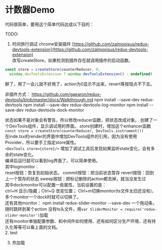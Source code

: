# 计数器Demo
代码很简单，要用这个简单代码达成以下目的：

TODO:  
1. 时间旅行调试
  chrome安装插件 [https://github.com/zalmoxisus/redux-devtools-extension](https://github.com/zalmoxisus/redux-devtools-extension)  
  改写createStore，如果检测到插件存在就调用插件的启动函数。
  ```js
  const store = createStore(counterReducer, 0,
    window.devToolsExtension ? window.devToolsExtension() : undefined)
  ```
  醉了，用了一会儿就不好用了，action为0显示不出来，revert等按钮点不下去。
  
  非插件方式：
  https://github.com/gaearon/redux-devtools/blob/master/docs/Walkthrough.md
  npm install --save-dev redux-devtools
  npm install --save-dev redux-devtools-log-monitor
  npm install --save-dev redux-devtools-dock-monitor
  
  状态如果不是对象会有警告，所以修改reducer函数，把状态改成对象。
  创建了一个DevTools组件，显示调试用的界面。
  store创建时，增加这个enhancer函数
  ```const store = createStore(counterReducer, DevTools.instrument())```  
  在inde.tsx的render的界面中增加DevTools组件的引用，因为没有使用Provider，所以要手工指定store属性。  
  ```<DevTools store={store}/>```
  增加了调试工具后发现如果监听state变化，会有多余的state变化。  
  编译后运行就可以看到log界面了，可以简单使用。  
  其中logmonitor：  
    reset按钮：恢复到初始状态。
    commit按钮：把当前状态暂存
    revert按钮：回到上一个暂存的状态
    sweep按钮：把标记删除的action都去掉，就当没发生过  
  其中dockmonitor可以配置一些属性，当前设置的是：  
    ctrl+H 显示/隐藏；Ctrl+Q 改变位置； Ctrl+m切换monitor(ts文件太旧还没有)，多个monitor一个dock时就可以切换了。   
  还有其他monitor：
    npm install redux-slider-monitor --save-dev  一个拖动条，随时跳转到某个action
    没有ts头文件，用```var SliderMonitor = require('redux-slider-monitor')```加载    
  还有monitor单独配置参数、和中间件如何使用、还有如何区分生产环境、还有持久化等等可以看上面的文档。      
2. test

3. 热加载





